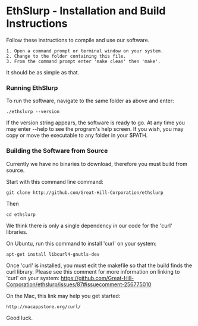 # EthSlurp - Installation and Build Instructions

Follow these instructions to compile and use our software.

    1. Open a command prompt or terminal window on your system.
    2. Change to the folder containing this file.
    3. From the command prompt enter 'make clean' then 'make'.

It should be as simple as that.

### Running EthSlurp

To run the software, navigate to the same folder as above and enter:

    ./ethslurp --version

If the version string appears, the software is ready to go. At any time you may enter --help to see the program's help
screen. If you wish, you may copy or move the executable to any folder in your $PATH.

### Building the Software from Source

Currently we have no binaries to download, therefore you must build from source.

Start with this command line command:

    git clone http://github.com/Great-Hill-Corporation/ethslurp

Then

    cd ethslurp

We think there is only a single dependency in our code for the 'curl' libraries.

On Ubuntu, run this command to install 'curl' on your system:

    apt-get install libcurl4-gnutls-dev

Once 'curl' is installed, you must edit the makefile so that the build finds the curl library. Please see this comment for more information on linking to 'curl' on your system: https://github.com/Great-Hill-Corporation/ethslurp/issues/87#issuecomment-256775010

On the Mac, this link may help you get started:

    http://macappstore.org/curl/

Good luck.
